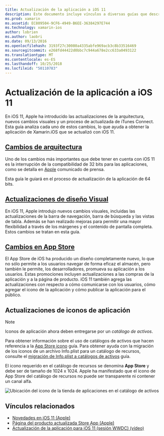 ```yaml
---
title: Actualización de la aplicación a iOS 11
description: Este documento incluye vínculos a diversas guías que describen las nuevas características disponibles para los desarrolladores de Xamarin.iOS con la versión de iOS 11. Por ejemplo, las actualizaciones de diseño visual, cambia de App Store y actualiza el icono de la aplicación.
ms.prod: xamarin
ms.assetid: EC809504-9CF6-4949-B6EE-36384297E744
ms.technology: xamarin-ios
author: lobrien
ms.author: laobri
ms.date: 09/13/2016
ms.openlocfilehash: 3193f27c30080a4335abfe969acb3c8b33516469
ms.sourcegitcommit: e268fd44422d0bbc7c944a678e2cc633a0493122
ms.translationtype: MT
ms.contentlocale: es-ES
ms.lasthandoff: 10/25/2018
ms.locfileid: "50110783"
---
```

# <a name="updating-your-app-to-ios-11"></a>Actualización de la aplicación a iOS 11

En iOS 11, Apple ha introducido las actualizaciones de la arquitectura, nuevos cambios visuales y un proceso de actualizada de iTunes Connect. Esta guía analiza cada uno de estos cambios, lo que ayuda a obtener la aplicación de Xamarin.iOS que se actualizó con iOS 11.

## <a name="architecture-changesarchitecture-changesmd"></a>[Cambios de arquitectura](architecture-changes.md)

Uno de los cambios más importantes que debe tener en cuenta con iOS 11 es la interrupción de la compatibilidad de 32 bits para las aplicaciones, como se detalla en [Apple](https://developer.apple.com/news/?id=06282017b) comunicado de prensa.

Esta guía le guiará en el proceso de actualización de la aplicación de 64 bits.

## <a name="visual-design-updatesvisual-designmd"></a>[Actualizaciones de diseño Visual](visual-design.md)

En iOS 11, Apple introdujo nuevos cambios visuales, incluidas las actualizaciones de la barra de navegación, barra de búsqueda y las vistas de tabla. Además se han realizado mejoras para permitir una mayor flexibilidad a través de los márgenes y el contenido de pantalla completa. Estos cambios se tratan en esta guía.

## <a name="app-store-changesapp-store-changesmd"></a>[Cambios en App Store](app-store-changes.md)

El App Store de iOS ha producido un diseño completamente nuevo, lo que no sólo permite a los usuarios navegar de forma eficaz el almacén, pero también le permite, los desarrolladores, promueva su aplicación a los usuarios. Estas promociones incluyen actualizaciones a las compras de la aplicación y a la página de producto. iOS 11 también agrega las actualizaciones con respecto a cómo comunicarse con los usuarios, cómo agregar el icono de la aplicación y cómo publicar la aplicación para el público.

## <a name="app-icon-updates"></a>Actualizaciones de iconos de aplicación

> [!NOTE]
> Iconos de aplicación ahora deben entregarse por un _catálogo de activos_. 

Para obtener información sobre el uso de catálogos de activos que hacen referencia a la [App Store icono](~/ios/app-fundamentals/images-icons/app-store-icon.md) guía. Para obtener ayuda con la migración de los iconos de un archivo Info.plist para un catálogo de recursos, consulte el [migración de Info.plist a catálogos de activos](~/ios/app-fundamentals/images-icons/app-icons.md) guía.

El icono requerido en el catálogo de recursos se denomina **App Store** y debe ser de tamaño de 1024 x 1024. Apple ha manifestado que el icono de App Store del catálogo de recursos no puede ser transparente ni contener un canal alfa.

![Ubicación del icono de la tienda de aplicaciones en el catálogo de activos](images/image1.png)

## <a name="related-links"></a>Vínculos relacionados

- [Novedades en iOS 11 (Apple)](https://developer.apple.com/ios/)
- [Página del producto actualizada Store App (Apple)](https://developer.apple.com/app-store/product-page/)
- [Actualización de la aplicación para iOS 11 (sesión WWDC) (vídeo)](https://developer.apple.com/videos/play/wwdc2017/204/)
